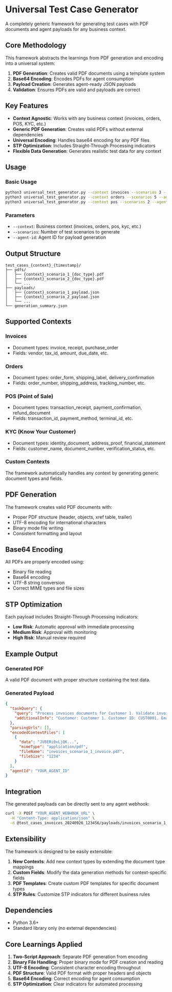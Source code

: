 # Universal Test Case Generator

A completely generic framework for generating test cases with PDF documents and agent payloads for any business context.

## Core Methodology

This framework abstracts the learnings from PDF generation and encoding into a universal system:

1. **PDF Generation**: Creates valid PDF documents using a template system
2. **Base64 Encoding**: Encodes PDFs for agent consumption
3. **Payload Creation**: Generates agent-ready JSON payloads
4. **Validation**: Ensures PDFs are valid and payloads are correct

## Key Features

- **Context Agnostic**: Works with any business context (invoices, orders, POS, KYC, etc.)
- **Generic PDF Generation**: Creates valid PDFs without external dependencies
- **Universal Encoding**: Handles base64 encoding for any PDF files
- **STP Optimization**: Includes Straight-Through Processing indicators
- **Flexible Data Generation**: Generates realistic test data for any context

## Usage

### Basic Usage
```bash
python3 universal_test_generator.py --context invoices --scenarios 3 --agent-id YOUR_AGENT_ID
python3 universal_test_generator.py --context orders --scenarios 5 --agent-id YOUR_AGENT_ID
python3 universal_test_generator.py --context pos --scenarios 2 --agent-id YOUR_AGENT_ID
```

### Parameters
- `--context`: Business context (invoices, orders, pos, kyc, etc.)
- `--scenarios`: Number of test scenarios to generate
- `--agent-id`: Agent ID for payload generation

## Output Structure

```
test_cases_{context}_{timestamp}/
├── pdfs/
│   ├── {context}_scenario_1_{doc_type}.pdf
│   ├── {context}_scenario_2_{doc_type}.pdf
│   └── ...
├── payloads/
│   ├── {context}_scenario_1_payload.json
│   ├── {context}_scenario_2_payload.json
│   └── ...
└── generation_summary.json
```

## Supported Contexts

### Invoices
- Document types: invoice, receipt, purchase_order
- Fields: vendor, tax_id, amount, due_date, etc.

### Orders
- Document types: order_form, shipping_label, delivery_confirmation
- Fields: order_number, shipping_address, tracking_number, etc.

### POS (Point of Sale)
- Document types: transaction_receipt, payment_confirmation, refund_document
- Fields: transaction_id, payment_method, terminal_id, etc.

### KYC (Know Your Customer)
- Document types: identity_document, address_proof, financial_statement
- Fields: customer_name, document_number, verification_status, etc.

### Custom Contexts
The framework automatically handles any context by generating generic document types and fields.

## PDF Generation

The framework creates valid PDF documents with:
- Proper PDF structure (header, objects, xref table, trailer)
- UTF-8 encoding for international characters
- Binary mode file writing
- Consistent formatting and layout

## Base64 Encoding

All PDFs are properly encoded using:
- Binary file reading
- Base64 encoding
- UTF-8 string conversion
- Correct MIME types and file sizes

## STP Optimization

Each payload includes Straight-Through Processing indicators:
- **Low Risk**: Automatic approval with immediate processing
- **Medium Risk**: Approval with monitoring
- **High Risk**: Manual review required

## Example Output

### Generated PDF
A valid PDF document with proper structure containing the test data.

### Generated Payload
```json
{
  "taskQuery": {
    "query": "Process invoices documents for Customer 1. Validate invoices, verify amounts, check vendor information, and approve payments.",
    "additionalInfo": "Customer: Customer 1. Customer ID: CUST0001. Email: customer1@example.com. Phone: +1-555-123-4567. Amount: $1,234. Date: 2024-09-15. Status: pending. DOCUMENT VALIDATION: All documents are legitimate, clear, and current. VERIFICATION: Information is consistent across all documents. RISK ASSESSMENT: Low risk profile - established customer, stable history. DECISION: AUTOMATIC APPROVAL - Process immediately without manual review."
  },
  "parsingUrls": [],
  "encodedContextFiles": [
    {
      "data": "JVBERi0xLjQK...",
      "mimeType": "application/pdf",
      "fileName": "invoices_scenario_1_invoice.pdf",
      "fileSize": "1234"
    }
  ],
  "agentId": "YOUR_AGENT_ID"
}
```

## Integration

The generated payloads can be directly sent to any agent webhook:

```bash
curl -X POST "YOUR_AGENT_WEBHOOK_URL" \
  -H "Content-Type: application/json" \
  -d @test_cases_invoices_20240926_123456/payloads/invoices_scenario_1_payload.json
```

## Extensibility

The framework is designed to be easily extensible:

1. **New Contexts**: Add new context types by extending the document type mappings
2. **Custom Fields**: Modify the data generation methods for context-specific fields
3. **PDF Templates**: Create custom PDF templates for specific document types
4. **STP Rules**: Customize STP indicators for different business rules

## Dependencies

- Python 3.6+
- Standard library only (no external dependencies)

## Core Learnings Applied

1. **Two-Script Approach**: Separate PDF generation from encoding
2. **Binary File Handling**: Proper binary mode for PDF creation and reading
3. **UTF-8 Encoding**: Consistent character encoding throughout
4. **PDF Structure**: Valid PDF format with proper headers and objects
5. **Base64 Encoding**: Correct encoding for agent consumption
6. **STP Optimization**: Clear indicators for automated processing
